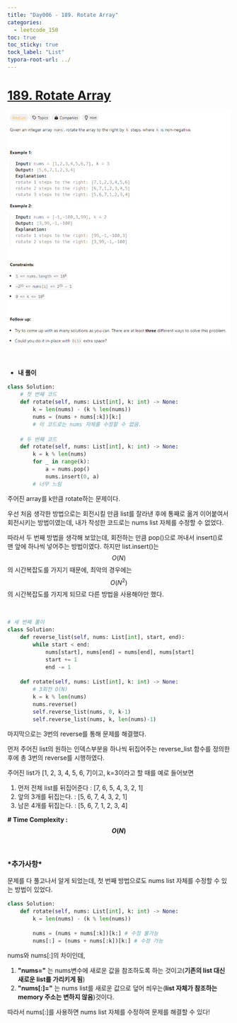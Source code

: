 ```yaml
---
title: "Day006 - 189. Rotate Array"
categories:
  - leetcode_150
toc: true
toc_sticky: true
tock_label: "List"
typora-root-url: ../
---
```


# [189. Rotate Array](https://leetcode.com/problems/rotate-array/)

![image-20240923204149851](/../assets/images/2024-09-23-Leetcode150_Day006/image-20240923204149851.png)

<br>

- **내 풀이**

```python
class Solution:
	# 첫 번째 코드
    def rotate(self, nums: List[int], k: int) -> None:
        k = len(nums) - (k % len(nums))
        nums = (nums + nums[:k])[k:]
        # 이 코드로는 nums 자체를 수정할 수 없음.
        
    # 두 번째 코드
    def rotate(self, nums: List[int], k: int) -> None:
        k = k % len(nums)
        for _ in range(k):
            a = nums.pop()
            nums.insert(0, a)
        # 너무 느림
```

주어진 array를 k만큼 rotate하는 문제이다.

우선 처음 생각한 방법으로는 회전시킬 만큼 list를 잘라낸 후에 통째로 옮겨 이어붙여서 회전시키는 방법이였는데, 내가 작성한 코드로는 nums list 자체를 수정할 수 없었다.

따라서 두 번째 방법을 생각해 보았는데, 회전하는 만큼 pop()으로 꺼내서 insert()로 맨 앞에 하나씩 넣어주는 방법이였다. 하지만 list.insert()는 $$O(N)$$의 시간복잡도를 가지기 때문에, 최악의 경우에는 $$O(N^2)$$의 시간복잡도를 가지게 되므로 다른 방법을 사용해야만 했다.

<br>

```python
# 세 번째 풀이
class Solution:
    def reverse_list(self, nums: List[int], start, end):
        while start < end:
            nums[start], nums[end] = nums[end], nums[start]
            start += 1
            end -= 1

    def rotate(self, nums: List[int], k: int) -> None:
        # 3회전 O(N)
        k = k % len(nums)
        nums.reverse()
        self.reverse_list(nums, 0, k-1)
        self.reverse_list(nums, k, len(nums)-1)
```

마지막으로는 3번의 reverse를 통해 문제를 해결했다.

먼저 주어진 list의 원하는 인덱스부분을 하나씩 뒤집어주는 reverse_list 함수를 정의한 후에 총 3번의 reverse를 시행하였다.

주어진 list가 [1, 2, 3, 4, 5, 6, 7]이고, k=3이라고 할 때를 예로 들어보면

1. 먼저 전체 list를 뒤집어준다 : [7, 6, 5, 4, 3, 2, 1]
2. 앞의 3개를 뒤집는다. : [5, 6, 7, 4, 3, 2, 1]
3. 남은 4개를 뒤집는다. : [5, 6, 7, 1, 2, 3, 4]

**\# Time Complexity  : $$O(N)$$** 

<br>

### \*추가사항\*

문제를 다 풀고나서 알게 되었는데, 첫 번째 방법으로도 nums list 자체를 수정할 수 있는 방법이 있었다.

```python
class Solution:
    def rotate(self, nums: List[int], k: int) -> None:
        k = len(nums) - (k % len(nums))
        
        nums = (nums + nums[:k])[k:] # 수정 불가능
        nums[:] = (nums + nums[:k])[k:] # 수정 가능
```

nums와 nums[:]의 차이인데, 

1. **"nums="** 는 nums변수에 새로운 값을 참조하도록 하는 것이고(**기존의 list 대신 새로운 list를 가리키게 됨**)
2. **"nums[:]="** 는 nums list를 새로운 값으로 덮어 씌우는(**list 자체가 참조하는 memory 주소는 변하지 않음**)것이다.

따라서 nums[:]를 사용하면 nums list 자체를 수정하여 문제를 해결할 수 있다!
